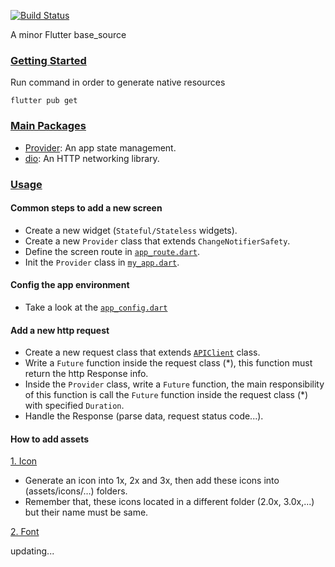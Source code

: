 [![Build Status](https://github.com/dart-lang/usage/workflows/Dart/badge.svg)](https://github.com/dart-lang/usage/actions)

A minor Flutter base_source

### [Getting Started](#gettingstarted)
Run command in order to generate native resources
```
flutter pub get
```

### [Main Packages](#packages)
  *  [Provider](https://pub.dev/packages/provider): An app state management.
  *  [dio](https://pub.dev/packages/dio): An HTTP networking library.

### [Usage](usage)

#### Common steps to add a new screen
* Create a new widget (`Stateful/Stateless` widgets).
* Create a new `Provider` class that extends `ChangeNotifierSafety`.
* Define the screen route in [`app_route.dart`](https://github.com/dubydu/flut_tour/blob/master/lib/utils/app_route.dart).
* Init the `Provider` class in [`my_app.dart`](https://github.com/dubydu/flut_tour/blob/master/lib/my_app.dart).

#### Config the app environment
* Take a look at the [`app_config.dart`](https://github.com/dubydu/flut_tour/blob/master/lib/utils/app_config.dart)

#### Add a new http request
* Create a new request class that extends [`APIClient`](https://github.com/dubydu/flut_tour/blob/master/lib/services/api/api_client.dart) class.
* Write a `Future` function inside the request class (*), this function must return the http Response info.
* Inside the `Provider` class, write a `Future` function, the main responsibility of this function is call the `Future` function inside the request class (*) with specified `Duration`.
* Handle the Response (parse data, request status code...).

#### How to add assets

[1. Icon](https://github.com/dubydu/flut_tour/tree/master/assets/app/icons)

* Generate an icon into 1x, 2x and 3x, then add these icons into (assets/icons/…) folders.
* Remember that, these icons located in a different folder (2.0x, 3.0x,...) but their name must be same.

[2. Font]()

updating...
